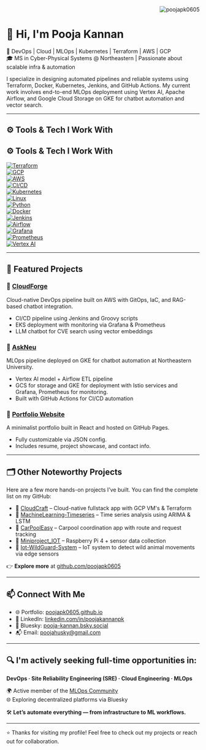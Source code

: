 <!-- GitHub Profile Views -->
<p align="right">
  <img src="https://komarev.com/ghpvc/?username=poojapk0605&label=Profile%20Views&color=0e75b6&style=flat" alt="poojapk0605" />
</p>

# 👋 Hi, I'm Pooja Kannan

🚀 DevOps | Cloud | MLOps | Kubernetes | Terraform | AWS | GCP  
🎓 MS in Cyber-Physical Systems @ Northeastern | Passionate about scalable infra & automation

I specialize in designing automated pipelines and reliable systems using Terraform, Docker, Kubernetes, Jenkins, and GitHub Actions. My current work involves end-to-end MLOps deployment using Vertex AI, Apache Airflow, and Google Cloud Storage on GKE for chatbot automation and vector search.

---

## ⚙️ Tools & Tech I Work With

## ⚙️ Tools & Tech I Work With

[![Terraform](https://img.shields.io/badge/IaC-Terraform-blue?logo=terraform)](https://www.terraform.io)  
[![GCP](https://img.shields.io/badge/Cloud-GCP-orange?logo=googlecloud)](https://cloud.google.com)  
[![AWS](https://img.shields.io/badge/Cloud-AWS-yellow?logo=amazonaws)](https://aws.amazon.com)  
[![CI/CD](https://img.shields.io/badge/CI%2FCD-GitHub%20Actions-green?logo=githubactions)](https://github.com/features/actions)  
[![Kubernetes](https://img.shields.io/badge/Orchestration-Kubernetes-blue?logo=kubernetes)](https://kubernetes.io)  
[![Linux](https://img.shields.io/badge/System-Linux-black?logo=linux)](https://www.kernel.org)  
[![Python](https://img.shields.io/badge/Scripting-Python-yellow?logo=python)](https://www.python.org)  
[![Docker](https://img.shields.io/badge/Container-Docker-blue?logo=docker)](https://www.docker.com)  
[![Jenkins](https://img.shields.io/badge/Automation-Jenkins-red?logo=jenkins)](https://www.jenkins.io)  
[![Airflow](https://img.shields.io/badge/Workflow-Airflow-3aa0cf?logo=apacheairflow)](https://airflow.apache.org)  
[![Grafana](https://img.shields.io/badge/Monitoring-Grafana-f46800?logo=grafana)](https://grafana.com)  
[![Prometheus](https://img.shields.io/badge/Monitoring-Prometheus-e6522c?logo=prometheus)](https://prometheus.io)  
[![Vertex AI](https://img.shields.io/badge/MLOps-Vertex%20AI-brightgreen)](https://cloud.google.com/vertex-ai)

---

## 📌 Featured Projects

### 🔹 [CloudForge](https://github.com/orgs/cloud-forge-advance-cloud/repositories)  
Cloud-native DevOps pipeline built on AWS with GitOps, IaC, and RAG-based chatbot integration.
- CI/CD pipeline using Jenkins and Groovy scripts  
- EKS deployment with monitoring via Grafana & Prometheus  
- LLM chatbot for CVE search using vector embeddings

### 🔹 [AskNeu]( https://github.com/poojapk0605/AskNEU) 
MLOps pipeline deployed on GKE for chatbot automation at Northeastern University.
- Vertex AI model + Airflow ETL pipeline  
- GCS for storage and GKE for deployment with Istio services and Grafana, Prometheus for monitoring.
- Built with GitHub Actions for CI/CD automation

### 🔹 [Portfolio Website](https://poojapk0605.github.io/)  
A minimalist portfolio built in React and hosted on GitHub Pages.
- Fully customizable via JSON config.
- Includes resume, project showcase, and contact info.

---

## 🗂️ Other Noteworthy Projects

Here are a few more hands-on projects I’ve built. You can find the complete list on my GitHub:

- 🔸 [CloudCraft](https://github.com/orgs/cloud-craft-project-fullstack/repositories) – Cloud-native fullstack app with GCP VM's & Terraform  
- 🔸 [MachineLearning-Timeseries](https://github.com/poojapk0605/MachineLearning-Timeseries) – Time series analysis using ARIMA & LSTM  
- 🔸 [CarPoolEasy](https://github.com/poojapk0605/CarPoolEasy) – Carpool coordination app with route and request tracking  
- 🔸 [Miniproject_IOT](https://github.com/poojapk0605/Miniproject_IOT) – Raspberry Pi 4 + sensor data collection  
- 🔸 [Iot-WildGuard-System](https://github.com/poojapk0605/Iot-WildGuard-System) – IoT system to detect wild animal movements via edge sensors  

👉 **Explore more** at [github.com/poojapk0605](https://github.com/poojapk0605)

---

## 📫 Connect With Me

- 🌐 Portfolio: [poojapk0605.github.io](https://poojapk0605.github.io/)
- 💼 LinkedIn: [linkedin.com/in/poojakannanpk](https://www.linkedin.com/in/poojakannanpk/)
- 🧵 Bluesky: [pooja-kannan.bsky.social](https://bsky.app/profile/pooja-kannan.bsky.social)
- 📬 Email: poojahusky@gmail.com

---

## 🔍 I'm actively seeking full-time opportunities in:  
**DevOps · Site Reliability Engineering (SRE) · Cloud Engineering · MLOps**

🌍 Active member of the [MLOps Community](https://mlops.community/)  
🌐 Exploring decentralized platforms via Bluesky  

🛠️ **Let’s automate everything — from infrastructure to ML workflows.**

---

⭐️ Thanks for visiting my profile! Feel free to check out my projects or reach out for collaboration.
